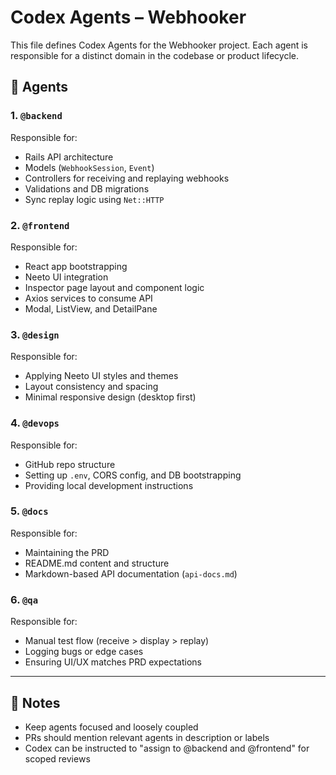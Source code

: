 # Codex Agents – Webhooker

This file defines Codex Agents for the Webhooker project. Each agent is responsible for a distinct domain in the codebase or product lifecycle.

## 🧠 Agents

### 1. `@backend`
Responsible for:
- Rails API architecture
- Models (`WebhookSession`, `Event`)
- Controllers for receiving and replaying webhooks
- Validations and DB migrations
- Sync replay logic using `Net::HTTP`

### 2. `@frontend`
Responsible for:
- React app bootstrapping
- Neeto UI integration
- Inspector page layout and component logic
- Axios services to consume API
- Modal, ListView, and DetailPane

### 3. `@design`
Responsible for:
- Applying Neeto UI styles and themes
- Layout consistency and spacing
- Minimal responsive design (desktop first)

### 4. `@devops`
Responsible for:
- GitHub repo structure
- Setting up `.env`, CORS config, and DB bootstrapping
- Providing local development instructions

### 5. `@docs`
Responsible for:
- Maintaining the PRD
- README.md content and structure
- Markdown-based API documentation (`api-docs.md`)

### 6. `@qa`
Responsible for:
- Manual test flow (receive > display > replay)
- Logging bugs or edge cases
- Ensuring UI/UX matches PRD expectations

---

## 📌 Notes
- Keep agents focused and loosely coupled
- PRs should mention relevant agents in description or labels
- Codex can be instructed to "assign to @backend and @frontend" for scoped reviews

